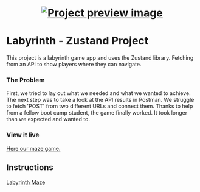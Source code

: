 <h1 align="center">
  <a href="">
    <img src="public/cover-image-github.png" alt="Project preview image">
  </a>
</h1>

# Labyrinth - Zustand Project

This project is a labyrinth game app and uses the Zustand library. Fetching from an API to show players where they can navigate.

### The Problem

First, we tried to lay out what we needed and what we wanted to achieve. The next step was to take a look at the API results in Postman. We struggle to fetch 'POST' from two different URLs and connect them.
Thanks to help from a fellow boot camp student, the game finally worked. It took longer than we expected and wanted to.

### View it live

[Here our maze game.](https://fun-maze.netlify.app/)

## Instructions

<a href="src/instruction.md">
   Labyrinth Maze
  </a>

